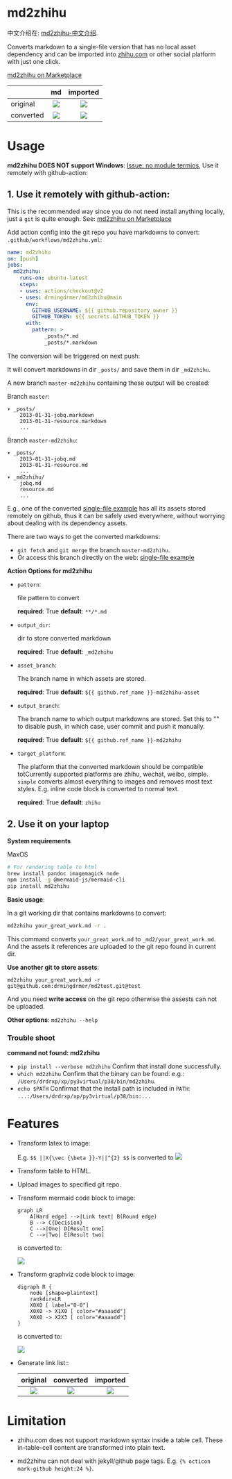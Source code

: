 # md2zhihu

中文介绍在: [md2zhihu-中文介绍](README-cn.md).

Converts markdown to a single-file version that has no local asset dependency
and can be imported into [zhihu.com](zhihu.com) or other social platform with just one click.

[md2zhihu on Marketplace](https://github.com/marketplace/actions/md2zhihu)

|           | md                    | imported               |
| :--       | :-:                   | :-:                    |
| original  | ![](assets/md.png)    | ![](assets/before.png) |
| converted | ![](assets/built.png) | ![](assets/after.png)  |

# Usage

**md2zhihu DOES NOT support Windows**: [Issue: no module termios](https://github.com/drmingdrmer/md2zhihu/issues/7),
Use it remotely with github-action:

## 1. Use it remotely with github-action:

This is the recommended way since you do not need install anything locally, just
a `git` is quite enough.  See: [md2zhihu on Marketplace](https://github.com/marketplace/actions/md2zhihu)

Add action config into the git repo you have markdowns to convert:
`.github/workflows/md2zhihu.yml`:

```yaml
name: md2zhihu
on: [push]
jobs:
  md2zhihu:
    runs-on: ubuntu-latest
    steps:
    - uses: actions/checkout@v2
    - uses: drmingdrmer/md2zhihu@main
      env:
        GITHUB_USERNAME: ${{ github.repository_owner }}
        GITHUB_TOKEN: ${{ secrets.GITHUB_TOKEN }}
      with:
        pattern: >
            _posts/*.md
            _posts/*.markdown
```

The conversion will be triggered on next push:

It will convert markdowns in dir `_posts/` and save them in dir `_md2zhihu`.

A new branch `master-md2zhihu` containing these output will be created:

Branch `master`:
```
▾ _posts/
    2013-01-31-jobq.markdown
    2013-01-31-resource.markdown
    ...
```

Branch `master-md2zhihu`:
```
▾ _posts/
    2013-01-31-jobq.md
    2013-01-31-resource.md
    ...
▾ _md2zhihu/
    jobq.md
    resource.md
    ...
```

E.g., one of the converted [single-file example](https://github.com/drmingdrmer/drmingdrmer.github.io/blob/master/_md2zhihu/dict-cmp.md) has all its assets stored
remotely on github, thus it can be safely used everywhere, without worrying
about dealing with its dependency assets.

There are two ways to get the converted markdowns:
- `git fetch` and `git merge` the branch `master-md2zhihu`.
- Or access this branch directly on the web:
  [single-file example](https://github.com/drmingdrmer/drmingdrmer.github.io/blob/master/_md2zhihu/dict-cmp.md)

**Action Options for md2zhihu**

-   `pattern`:

    file pattern to convert

    **required**: True
    **default**: `**/*.md`

-   `output_dir`:

    dir to store converted markdown

    **required**: True
    **default**: `_md2zhihu`

-   `asset_branch`:

    The branch name in which assets are stored.

    **required**: True
    **default**: `${{ github.ref_name }}-md2zhihu-asset`

-   `output_branch`:

    The branch name to which output markdowns are stored.
    Set this to "" to disable push, in which case, user commit and push it manually.

    **required**: True
    **default**: `${{ github.ref_name }}-md2zhihu`

-   `target_platform`:

    The platform that the converted markdown should be compatible toṫCurrently supported platforms are zhihu, wechat, weibo, simple. `simple` converts almost everything to images and removes most text styles. E.g. inline code block is converted to normal text.

    **required**: True
    **default**: `zhihu`


## 2. Use it on your laptop

**System requirements**

MaxOS

```sh
# For rendering table to html
brew install pandoc imagemagick node
npm install -g @mermaid-js/mermaid-cli
pip install md2zhihu
```

**Basic usage**:

In a git working dir that contains markdowns to convert:

```sh
md2zhihu your_great_work.md -r .
```

This command converts `your_great_work.md` to `_md2/your_great_work.md`.
And the assets it references are uploaded to the git repo found in current dir.


**Use another git to store assets**:

```
md2zhihu your_great_work.md -r git@github.com:drmingdrmer/md2test.git@test
```

And you need **write access** on the git repo otherwise the assests can not be
uploaded.

**Other options**: `md2zhihu --help`

### Trouble shoot

**command not found: md2zhihu**

- `pip install --verbose md2zhihu` Confirm that install done successfully.
- `which md2zhihu` Confirm that the binary can be found: e.g.: `/Users/drdrxp/xp/py3virtual/p38/bin/md2zhihu`.
- `echo $PATH` Confirmat that the install path is included in `PATH`: `...:/Users/drdrxp/xp/py3virtual/p38/bin:...`

# Features

- Transform latex to image:

  E.g. ` $$ ||X{\vec {\beta }}-Y||^{2} $$ ` is converted to 
  ![](https://www.zhihu.com/equation?tex=%7C%7CX%7B%5Cvec%20%7B%5Cbeta%20%7D%7D-Y%7C%7C%5E%7B2%7D)

- Transform table to HTML.

- Upload images to specified git repo.

- Transform mermaid code block to image:

    ```mermaid
    graph LR
        A[Hard edge] -->|Link text| B(Round edge)
        B --> C{Decision}
        C -->|One| D[Result one]
        C -->|Two| E[Result two]
    ```

    is converted to:

    ![](assets/mermaid.jpg)


- Transform graphviz code block to image:

    ```graphviz
    digraph R {
        node [shape=plaintext]
        rankdir=LR
        X0X0 [ label="0-0"]
        X0X0 -> X1X0 [ color="#aaaadd"]
        X0X0 -> X2X3 [ color="#aaaadd"]
    }
    ```
    is converted to:

    ![](assets/graphviz.jpg)


-   Generate link list::

    | original | converted | imported |
    | :-: | :-: | :-: |
    | ![](assets/ref-list/src.png) | ![](assets/ref-list/dst.png) | ![](assets/ref-list/imported.png) |


# Limitation

- zhihu.com does not support markdown syntax inside a table cell.
  These in-table-cell content are transformed into plain text.

- md2zhihu can not deal with jekyll/github page tags. E.g. `{% octicon mark-github height:24 %}`.
